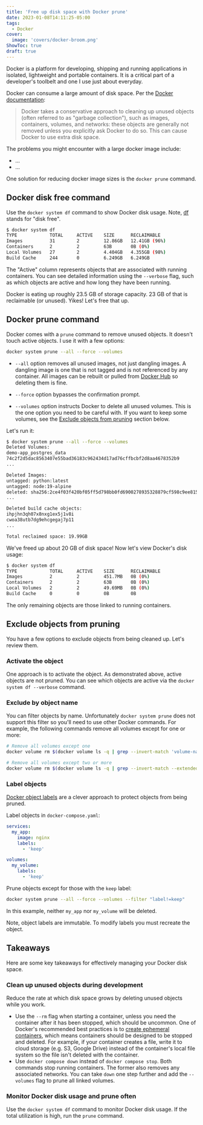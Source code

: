```yaml
---
title: 'Free up disk space with Docker prune'
date: 2023-01-08T14:11:25-05:00
tags:
  - Docker
cover:
  image: 'covers/docker-broom.png'
ShowToc: true
draft: true
---
```


Docker is a platform for developing, shipping and running applications in isolated, lightweight and portable containers. It is a critical part of a developer's toolbelt and one I use just about everyday.

Docker can consume a large amount of disk space. Per the [Docker documentation](https://docs.docker.com/config/pruning/):

> Docker takes a conservative approach to cleaning up unused objects (often referred to as "garbage collection"), such as images, containers, volumes, and networks: these objects are generally not removed unless you explicitly ask Docker to do so. This can cause Docker to use extra disk space.

The problems you might encounter with a large docker image include:

- ...
- ...

One solution for reducing docker image sizes is the `docker prune` command.

## Docker disk free command

Use the `docker system df` command to show Docker disk usage. Note, [df](<https://en.wikipedia.org/wiki/Df_(Unix)>) stands for "disk free".

```bash
$ docker system df
TYPE            TOTAL     ACTIVE    SIZE      RECLAIMABLE
Images          31        2         12.86GB   12.41GB (96%)
Containers      2         2         63B       0B (0%)
Local Volumes   27        2         4.404GB   4.355GB (98%)
Build Cache     244       0         6.249GB   6.249GB
```

The "Active" column represents objects that are associated with running containers. You can see detailed information using the `--verbose` flag, such as which objects are active and how long they have been running.

Docker is eating up roughly 23.5 GB of storage capacity. 23 GB of that is reclaimable (or unused). Yikes! Let's free that up.

[//]: # 'what is a typical size? I heard about 5GB. Any idea based on your experience?'

## Docker prune command

Docker comes with a `prune` command to remove unused objects. It doesn't touch active objects. I use it with a few options:

```bash
docker system prune --all --force --volumes
```

- `--all` option removes all unused images, not just dangling images. A dangling image is one that is not tagged and is not referenced by any container. All images can be rebuilt or pulled from [Docker Hub](https://hub.docker.com/) so deleting them is fine.

- `--force` option bypasses the confirmation prompt.

- `--volumes` option instructs Docker to delete all unused volumes. This is the one option you need to be careful with. If you want to keep some volumes, see the [Exclude objects from pruning](#exclude-objects-from-pruning) section below.

Let's run it:

```bash
$ docker system prune --all --force --volumes
Deleted Volumes:
demo-app_postgres_data
74c2f2d5dac8563407e55bad36183c962434d17ad76cffbcbf2d8aa4678352b9
...

Deleted Images:
untagged: python:latest
untagged: node:19-alpine
deleted: sha256:2ce4f03f420bf05ff5d798bb0fd6900278935328879cf598c9ee815322853b94
...

Deleted build cache objects:
ihpjhn3qh07x8nxg1ex5j1v8i
cwoa38utb7dg9ehcgegaj7p11
...

Total reclaimed space: 19.99GB
```

We've freed up about 20 GB of disk space! Now let's view Docker's disk usage:

```bash
$ docker system df
TYPE            TOTAL     ACTIVE    SIZE      RECLAIMABLE
Images          2         2         451.7MB   0B (0%)
Containers      2         2         63B       0B (0%)
Local Volumes   2         2         49.69MB   0B (0%)
Build Cache     0         0         0B        0B
```

The only remaining objects are those linked to running containers.

## Exclude objects from pruning

You have a few options to exclude objects from being cleaned up. Let's review them.

### Activate the object

One approach is to activate the object. As demonstrated above, active objects are not pruned. You can see which objects are active via the `docker system df --verbose` command.

### Exclude by object name

You can filter objects by name. Unfortunately `docker system prune` does not support this filter so you'll need to use other Docker commands. For example, the following commands remove all volumes except for one or more:

```bash
# Remove all volumes except one
docker volume rm $(docker volume ls -q | grep --invert-match 'volume-name')

# Remove all volumes except two or more
docker volume rm $(docker volume ls -q | grep --invert-match --extended-regexp 'volume-name1|volume-name2')
```

### Label objects

[Docker object labels](https://docs.docker.com/config/labels-custom-metadata/) are a clever approach to protect objects from being pruned.

Label objects in `docker-compose.yaml`:

```yaml
services:
  my_app:
    image: nginx
    labels:
      - 'keep'

volumes:
  my_volume:
    labels:
      - 'keep'
```

Prune objects except for those with the `keep` label:

```bash
docker system prune --all --force --volumes --filter "label!=keep"
```

In this example, neither `my_app` nor `my_volume` will be deleted.

Note, object labels are immutable. To modify labels you must recreate the object.

## Takeaways

Here are some key takeaways for effectively managing your Docker disk space.

### Clean up unused objects during development

Reduce the rate at which disk space grows by deleting unused objects while you work.

- Use the `--rm` flag when starting a container, unless you need the container after it has been stopped, which should be uncommon. One of Docker's recommended best practices is to [create ephemeral containers](https://docs.docker.com/develop/develop-images/dockerfile_best-practices/#create-ephemeral-containers), which means containers should be designed to be stopped and deleted. For example, if your container creates a file, write it to cloud storage (e.g. S3, Google Drive) instead of the container's local file system so the file isn't deleted with the container.
- Use `docker compose down` instead of `docker compose stop`. Both commands stop running containers. The former also removes any associated networks. You can take `down` one step further and add the `--volumes` flag to prune all linked volumes.

### Monitor Docker disk usage and prune often

Use the `docker system df` command to monitor Docker disk usage. If the total utilization is high, run the `prune` command.
